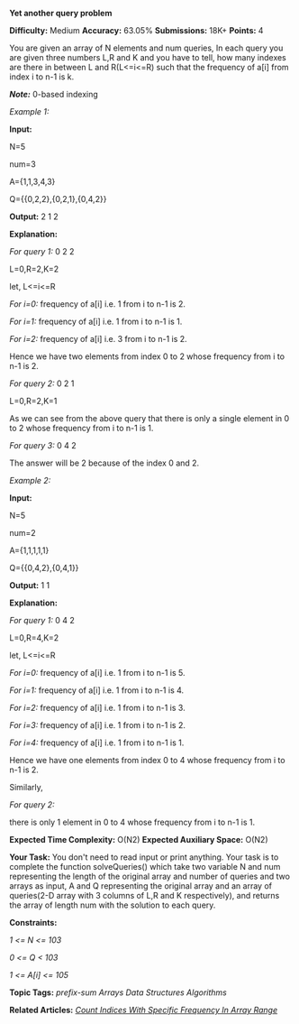 **Yet another query problem**

**Difficulty:** Medium  **Accuracy:** 63.05%    **Submissions:** 18K+   **Points:** 4

You are given an array of N elements and num queries, In each query you are given three numbers L,R and K and you have to tell, how many indexes are there in between L and R(L<=i<=R) such that the frequency of a[i] from index i to n-1 is k.

***Note:*** 0-based indexing

*Example 1:*

**Input:**

N=5

num=3

A={1,1,3,4,3}

Q={{0,2,2},{0,2,1},{0,4,2}}

**Output:** 2 1 2

**Explanation:**

*For query 1:* 0 2 2

L=0,R=2,K=2

let, L<=i<=R

*For i=0:* frequency of a[i] i.e. 1 from i to n-1 is 2.

*For i=1:* frequency of a[i] i.e. 1 from i to n-1 is 1.

*For i=2:* frequency of a[i] i.e. 3 from i to n-1 is 2.

Hence we have two elements from index 0 to 2 whose frequency from i to n-1 is 2.

*For query 2:* 0 2 1

L=0,R=2,K=1

As we can see from the above query that there is only a single element in 0 to 2 whose frequency from i to n-1 is 1.

*For query 3:* 0 4 2

The answer will be 2 because of the index 0 and 2.

*Example 2:*

**Input:**

N=5

num=2

A={1,1,1,1,1}

Q={{0,4,2},{0,4,1}}

**Output:** 1 1 

**Explanation:** 

*For query 1:* 0 4 2 

L=0,R=4,K=2 

let, L<=i<=R 

*For i=0:* frequency of a[i] i.e. 1 from i to n-1 is 5. 

*For i=1:* frequency of a[i] i.e. 1 from i to n-1 is 4. 

*For i=2:* frequency of a[i] i.e. 1 from i to n-1 is 3.

*For i=3:* frequency of a[i] i.e. 1 from i to n-1 is 2.

*For i=4:* frequency of a[i] i.e. 1 from i to n-1 is 1. 

Hence we have one elements from index 0 to 4 whose frequency from i to n-1 is 2. 

Similarly,

*For query 2:*

there is only 1 element in 0 to 4 whose frequency from i to n-1 is 1.

**Expected Time Complexity:** O(N2)
**Expected Auxiliary Space:** O(N2)

**Your Task:**
You don't need to read input or print anything. Your task is to complete the function solveQueries() which take two variable N and num representing the length of the original array and number of queries and two arrays as input, A and Q representing the original array and an array of queries(2-D array with 3 columns of L,R and K respectively), and returns the array of length num with the solution to each query.
 

**Constraints:**

*1 <= N <= 103*

*0 <= Q < 103*

*1 <= A[i] <= 105*

**Topic Tags:**
*prefix-sum  Arrays  Data Structures Algorithms*

**Related Articles:**
[*Count Indices With Specific Frequency In Array Range*](https://www.geeksforgeeks.org/count-indices-with-specific-frequency-in-array-range/)